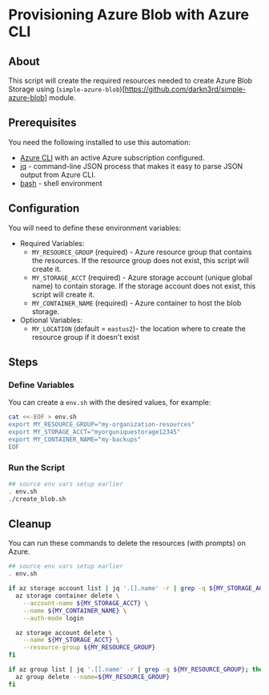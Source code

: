# Provisioning Azure Blob with Azure CLI

## About

This script will create the required resources needed to create Azure Blob Storage using (`simple-azure-blob`)[https://github.com/darkn3rd/simple-azure-blob] module.

## Prerequisites

You need the following installed to use this automation:

* [Azure CLI](https://docs.microsoft.com/en-us/cli/azure/install-azure-cli?view=azure-cli-latest) with an active Azure subscription configured.
* [jq](https://stedolan.github.io/jq/) - command-line JSON process that makes it easy to parse JSON output from Azure CLI.
* [bash](https://www.gnu.org/software/bash/) - shell environment

## Configuration

You will need to define these environment variables:

* Required Variables:
  * `MY_RESOURCE_GROUP` (required) - Azure resource group that contains the resources. If the resource group does not exist, this script will create it.
  * `MY_STORAGE_ACCT` (required) - Azure storage account (unique global name) to contain storage.  If the storage account does not exist, this script will create it.
  * `MY_CONTAINER_NAME` (required) - Azure container to host the blob storage.  
* Optional Variables:
  * `MY_LOCATION` (default = `eastus2`)- the location where to create the resource group if it doesn't exist

## Steps

### Define Variables

You can create a `env.sh` with the desired values, for example:

```bash
cat <<-EOF > env.sh
export MY_RESOURCE_GROUP="my-organization-resources"
export MY_STORAGE_ACCT="myorguniquestorage12345"
export MY_CONTAINER_NAME="my-backups"
EOF
```

### Run the Script

```bash
## source env vars setup earlier
. env.sh
./create_blob.sh
```

## Cleanup

You can run these commands to delete the resources (with prompts) on Azure.

```bash
## source env vars setup earlier
. env.sh

if az storage account list | jq '.[].name' -r | grep -q ${MY_STORAGE_ACCT}; then
  az storage container delete \
    --account-name ${MY_STORAGE_ACCT} \
    --name ${MY_CONTAINER_NAME} \
    --auth-mode login

  az storage account delete \
    --name ${MY_STORAGE_ACCT} \
    --resource-group ${MY_RESOURCE_GROUP}
fi

if az group list | jq '.[].name' -r | grep -q ${MY_RESOURCE_GROUP}; then
  az group delete --name=${MY_RESOURCE_GROUP}
fi
```
